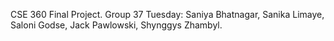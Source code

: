 CSE 360 Final Project.
Group 37 Tuesday: Saniya Bhatnagar, Sanika Limaye, Saloni Godse, Jack Pawlowski, Shynggys Zhambyl.
